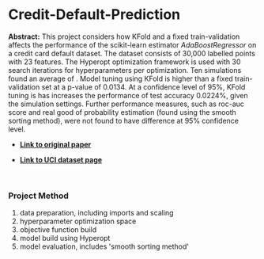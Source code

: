 # Credit-Default-Prediction

__Abstract:__ This project considers how KFold and a fixed train-validation affects the performance of the scikit-learn
estimator *AdaBoostRegressor* on a credit card default dataset. The dataset consists of 30,000 labelled points with 23
features. The Hyperopt optimization framework is used with 30 search iterations for hyperparameters per optimization.
Ten simulations found an average of . Model tuning using KFold is higher than a fixed train-validation set at a p-value
of 0.0134. At a confidence level of 95%, KFold tuning is has  increases the performance of test accuracy 0.0224%, given
the simulation settings. Further performance measures, such as roc-auc score and real good of probability estimation
(found using the smooth sorting method), were not found to have difference at 95% confidence level.

* __[Link to original paper](https://www.sciencedirect.com/science/article/pii/S0957417407006719)__

* __[Link to UCI dataset page](https://archive.ics.uci.edu/ml/datasets/default+of+credit+card+clients)__
<br>

### Project Method
1. data preparation, including imports and scaling
2. hyperparameter optimization space
3. objective function build
4. model build using Hyperopt
5. model evaluation, includes 'smooth sorting method'
